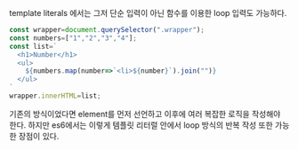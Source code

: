 template literals 에서는 그저 단순 입력이 아닌 함수를 이용한 loop 입력도 가능하다.

```javascript
const wrapper=document.querySelector(".wrapper");
const numbers=["1","2","3","4"];
const list=`
  <h1>Number</h1>
  <ul>
    ${numbers.map(number=>`<li>${number}`).join("")}
  </ul>
`
wrapper.innerHTML=list;
```

기존의 방식이었다면 element를 먼저 선언하고 이후에 여러 복잡한 로직을 작성해야 한다. 하지만 es6에서는 이렇게 템플릿 리터럴 안에서 loop 방식의 반복 작성 또한 가능한 장점이 있다.
